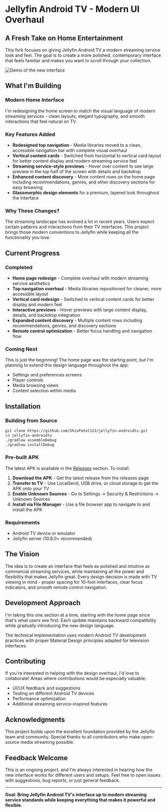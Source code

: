 # Jellyfin Android TV - Modern UI Overhaul

## A Fresh Take on Home Entertainment

This fork focuses on giving Jellyfin Android TV a modern streaming service look and feel. The goal is to create a more polished, contemporary interface that feels familiar and makes you want to scroll through your collection.

![Demo of the new interface](Jellyfin_Home_UI_Demo.gif)

## What I'm Building

### Modern Home Interface
I'm redesigning the home screen to match the visual language of modern streaming services - clean layouts, elegant typography, and smooth interactions that feel natural on TV.

### Key Features Added
- **Redesigned top navigation** - Media libraries moved to a clean, accessible navigation bar with complete visual overhaul
- **Vertical content cards** - Switched from horizontal to vertical card layout for better content display and modern streaming service feel
- **Streaming service-style previews** - Hover over content to see large preview in the top half of the screen with details and backdrop
- **Enhanced content discovery** - More content rows on the home page including recommendations, genres, and other discovery sections for easy browsing
- **Glassmorphic design elements** for a premium, layered look throughout the interface

### Why These Changes?
The streaming landscape has evolved a lot in recent years. Users expect certain patterns and interactions from their TV interfaces. This project brings those modern conventions to Jellyfin while keeping all the functionality you love.

## Current Progress

### Completed
- **Home page redesign** - Complete overhaul with modern streaming service aesthetics
- **Top navigation overhaul** - Media libraries repositioned for cleaner, more accessible layout
- **Vertical card redesign** - Switched to vertical content cards for better display and modern feel
- **Interactive previews** - Hover previews with large content display, details, and backdrop integration
- **Expanded content discovery** - Multiple content rows including recommendations, genres, and discovery sections
- **Remote control optimization** - Better focus handling and navigation flow

### Coming Next
This is just the beginning! The home page was the starting point, but I'm planning to extend this design language throughout the app:
- Settings and preferences screens
- Player controls
- Media browsing views
- Content selection within media

## Installation

### Building from Source
```bash
git clone https://github.com/ShivPatel123/jellyfin-androidtv.git
cd jellyfin-androidtv
./gradlew assembleDebug
./gradlew installDebug
```

### Pre-built APK
The latest APK is available in the [Releases](https://github.com/ShivPatel123/jellyfin-androidtv/releases) section. To install:

1. **Download the APK** - Get the latest release from the releases page
2. **Transfer to TV** - Use LocalSend, USB drive, or cloud storage to get the APK onto your TV
3. **Enable Unknown Sources** - Go to Settings → Security & Restrictions → Unknown Sources
4. **Install via File Manager** - Use a file browser app to navigate to and install the APK

### Requirements
- Android TV device or emulator
- Jellyfin server (10.8.0+ recommended)

## The Vision

The idea is to create an interface that feels as polished and intuitive as commercial streaming services, while maintaining all the power and flexibility that makes Jellyfin great. Every design decision is made with TV viewing in mind - proper spacing for 10-foot interfaces, clear focus indicators, and smooth remote control navigation.

## Development Approach

I'm taking this one section at a time, starting with the home page since that's what users see first. Each update maintains backward compatibility while gradually introducing the new design language.

The technical implementation uses modern Android TV development practices with proper Material Design principles adapted for television interfaces.

## Contributing

If you're interested in helping with the design overhaul, I'd love to collaborate! Areas where contributions would be especially valuable:
- UI/UX feedback and suggestions
- Testing on different Android TV devices
- Performance optimization
- Additional streaming service-inspired features

## Acknowledgments

This project builds upon the excellent foundation provided by the Jellyfin team and community. Special thanks to all contributors who make open-source media streaming possible.

## Feedback Welcome

This is an ongoing project, and I'm always interested in hearing how the new interface works for different users and setups. Feel free to open issues with suggestions, bug reports, or just general feedback.

---

**Goal: Bring Jellyfin Android TV's interface up to modern streaming service standards while keeping everything that makes it powerful and flexible.**
